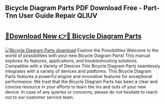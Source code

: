 ## Bicycle Diagram Parts PDF Download Free - Part-Tnn User Guide Repair QLIUV

# <h2><a href="http://dfoxi0.blite.top/?on=Bicycle+Diagram+Parts">🔗Download New 👉🔴 Bicycle Diagram Parts</a></h2>

[![Bicycle Diagram Parts download](https://i.imgur.com/lujVjoI.png)](http://dfoxi0.blite.top/?on=Bicycle+Diagram+Parts)
Explore the Possibilities Welcome to the world of possibilities with your new Bicycle Diagram Parts! This manual explores its features, applications, and troubleshooting solutions. Compatible with a Variety of Devices This Bicycle Diagram Parts seamlessly integrates with a variety of devices and platforms. This Bicycle Diagram Parts features a powerful engine and innovative features for exceptional performance. We trust that the Bicycle Diagram Parts has been a clear and concise resource in your efforts to learn the ins and outs of your new device. In case of any queries or concerns, please do not hesitate to reach out to our customer service team.
